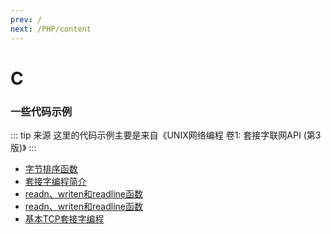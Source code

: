 ```yaml
---
prev: /
next: /PHP/content
---
```


# C
### 一些代码示例
::: tip 来源
这里的代码示例主要是来自《UNIX网络编程 卷1: 套接字联网API (第3版)》
:::

- [字节排序函数](examples/byteorder.md)
- [套接字编程简介](examples/intro.md)
- [readn、writen和readline函数](examples/readn-writen-readline.md)
- [readn、writen和readline函数](examples/readn-writen-readline.md)
- [基本TCP套接字编程](examples/tcp-socket.md)